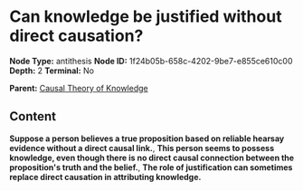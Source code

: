 # Can knowledge be justified without direct causation?

**Node Type:** antithesis
**Node ID:** 1f24b05b-658c-4202-9be7-e855ce610c00
**Depth:** 2
**Terminal:** No

**Parent:** [Causal Theory of Knowledge](causal-theory-of-knowledge.md)

## Content

**Suppose a person believes a true proposition based on reliable hearsay evidence without a direct causal link.**, **This person seems to possess knowledge, even though there is no direct causal connection between the proposition's truth and the belief.**, **The role of justification can sometimes replace direct causation in attributing knowledge.**
